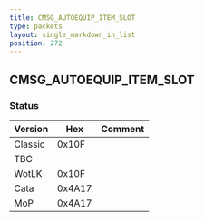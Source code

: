 ```yaml
---
title: CMSG_AUTOEQUIP_ITEM_SLOT
type: packets
layout: single_markdown_in_list
position: 272
---
```


## CMSG_AUTOEQUIP_ITEM_SLOT

### Status

Version    | Hex        | Comment
---------- | ---------- | ---------- 
Classic    | 0x10F      | 
TBC        |            | 
WotLK      | 0x10F      | 
Cata       | 0x4A17     | 
MoP        | 0x4A17     | 